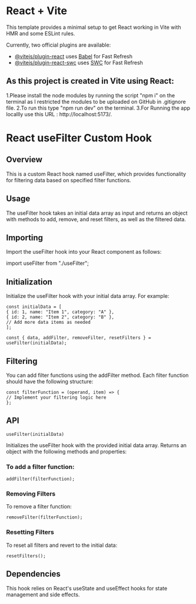 # React + Vite

This template provides a minimal setup to get React working in Vite with HMR and some ESLint rules.

Currently, two official plugins are available:

- [@vitejs/plugin-react](https://github.com/vitejs/vite-plugin-react/blob/main/packages/plugin-react/README.md) uses [Babel](https://babeljs.io/) for Fast Refresh
- [@vitejs/plugin-react-swc](https://github.com/vitejs/vite-plugin-react-swc) uses [SWC](https://swc.rs/) for Fast Refresh

## As this project is created in Vite using React:

1.Please install the node modules by running the script "npm i" on the terminal as I restricted the modules to be uploaded on GitHub in
.gitignore file.
2.To run this type "npm run dev" on the terminal.
3.For Running the app locallly use this URL : http://localhost:5173/.

# React useFilter Custom Hook

## Overview

This is a custom React hook named useFilter, which provides functionality for filtering data based on specified filter functions.

## Usage

The useFilter hook takes an initial data array as input and returns an object with methods to add, remove, and reset filters, as well as the filtered data.

## Importing

Import the useFilter hook into your React component as follows:

import useFilter from "./useFilter";

## Initialization

Initialize the useFilter hook with your initial data array. For example:

```react
const initialData = [
{ id: 1, name: "Item 1", category: "A" },
{ id: 2, name: "Item 2", category: "B" },
// Add more data items as needed
];

const { data, addFilter, removeFilter, resetFilters } = useFilter(initialData);
```

## Filtering

You can add filter functions using the addFilter method. Each filter function should have the following structure:

```react
const filterFunction = (operand, item) => {
// Implement your filtering logic here
};
```

## API

```react
useFilter(initialData)
```

Initializes the useFilter hook with the provided initial data array.
Returns an object with the following methods and properties:

### To add a filter function:

```react
addFilter(filterFunction);
```

### Removing Filters

To remove a filter function:

```react
removeFilter(filterFunction);
```

### Resetting Filters

To reset all filters and revert to the initial data:

```react
resetFilters();
```

## Dependencies

This hook relies on React's useState and useEffect hooks for state management and side effects.
